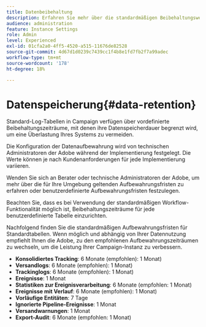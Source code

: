 ```yaml
---
title: Datenbeibehaltung
description: Erfahren Sie mehr über die standardmäßigen Beibehaltungswerte für Standardtabellen
audience: administration
feature: Instance Settings
role: Admin
level: Experienced
exl-id: 01cfa2a0-4ff5-4520-a515-11676de82528
source-git-commit: 4d67d1d0239c7439cc1f4b8e1fd7fb2f7a99adec
workflow-type: tm+mt
source-wordcount: '178'
ht-degree: 18%

---
```


# Datenspeicherung{#data-retention}

Standard-Log-Tabellen in Campaign verfügen über vordefinierte Beibehaltungszeiträume, mit denen ihre Datenspeicherdauer begrenzt wird, um eine Überlastung Ihres Systems zu vermeiden.

Die Konfiguration der Datenaufbewahrung wird von technischen Administratoren der Adobe während der Implementierung festgelegt. Die Werte können je nach Kundenanforderungen für jede Implementierung variieren.

Wenden Sie sich an Berater oder technische Administratoren der Adobe, um mehr über die für Ihre Umgebung geltenden Aufbewahrungsfristen zu erfahren oder benutzerdefinierte Aufbewahrungsfristen festzulegen.

Beachten Sie, dass es bei Verwendung der standardmäßigen Workflow-Funktionalität möglich ist, Beibehaltungszeiträume für jede benutzerdefinierte Tabelle einzurichten.

Nachfolgend finden Sie die standardmäßigen Aufbewahrungsfristen für Standardtabellen. Wenn möglich und abhängig von Ihrer Datennutzung empfiehlt Ihnen die Adobe, zu den empfohlenen Aufbewahrungszeiträumen zu wechseln, um die Leistung Ihrer Campaign-Instanz zu verbessern.

* **Konsolidiertes Tracking**: 6 Monate (empfohlen): 1 Monat)
* **Versandlogs**: 6 Monate (empfohlen): 1 Monat)
* **Trackinglogs**: 6 Monate (empfohlen): 1 Monat)
* **Ereignisse**: 1 Monat
* **Statistiken zur Ereignisverarbeitung**: 6 Monate (empfohlen: 1 Monat)
* **Ereignisse mit Verlauf**: 6 Monate (empfohlen): 1 Monat)
* **Vorläufige Entitäten**: 7 Tage
* **Ignorierte Pipeline-Ereignisse**: 1 Monat
* **Versandwarnungen**: 1 Monat
* **Export-Audit**: 6 Monate (empfohlen: 1 Monat)
